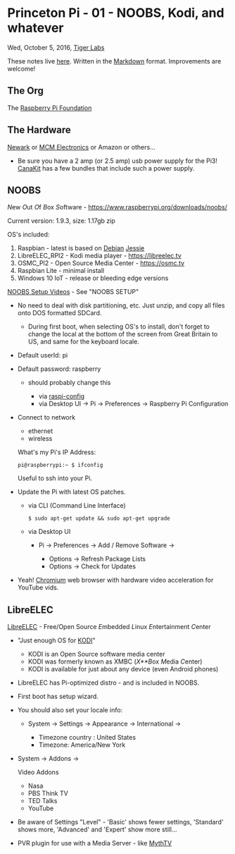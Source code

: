 Princeton Pi - 01 - NOOBS, Kodi, and whatever
=============================================

Wed, October 5, 2016, [Tiger Labs](http://tigerlabs.co)

These notes live [here](https://github.com/bhamail/princeton-pi-01.git). 
Written in the [Markdown](https://daringfireball.net/projects/markdown/syntax) format. 
Improvements are welcome! 

The Org
-------
The [Raspberry Pi Foundation](https://www.raspberrypi.org)

The Hardware
------------
[Newark](http://www.newark.com) or [MCM Electronics](http://www.mcmelectronics.com) or Amazon or others...

* Be sure you have a 2 amp (or 2.5 amp) usb power supply for the Pi3! 
[CanaKit](https://www.amazon.com/CanaKit-Raspberry-Supply-Adapter-Charger/dp/B00MARDJZ4) has a few bundles that include
such a power supply.

NOOBS
-----

*N*ew *O*ut *O*f *B*ox *S*oftware - https://www.raspberrypi.org/downloads/noobs/

Current version: 1.9.3, size: 1.17gb zip

OS's included:

  1. Raspbian - latest is based on [Debian](https://www.debian.org) [Jessie](https://www.debian.org/releases/stable/)
  1. LibreELEC_RPI2 - Kodi media player - https://libreelec.tv
  1. OSMC_PI2 - Open Source Media Center - https://osmc.tv
  1. Raspbian Lite - minimal install
  1. Windows 10 IoT - release or bleeding edge versions
  
[NOOBS Setup Videos](https://www.raspberrypi.org/help/videos/) - See "NOOBS SETUP"

* No need to deal with disk partitioning, etc. Just unzip, and copy all files onto DOS formatted SDCard.

  - During first boot, when selecting OS's to install, don't forget to change the local at the bottom of the screen
  from Great Britain to US, and same for the keyboard locale.

* Default userId: pi

* Default password: raspberry 

    - should probably change this
     
        - via [raspi-config](https://www.raspberrypi.org/documentation/configuration/raspi-config.md)
        - via Desktop UI -> Pi -> Preferences -> Raspberry Pi Configuration

* Connect to network

    - ethernet
    - wireless
    
  What's my Pi's IP Address:

      pi@raspberrypi:~ $ ifconfig

  Useful to ssh into your Pi.

* Update the Pi with latest OS patches.

  - via CLI (Command Line Interface)

        $ sudo apt-get update && sudo apt-get upgrade
      
  - via Desktop UI
  
      - Pi -> Preferences -> Add / Remove Software ->
      
        - Options -> Refresh Package Lists
        - Options -> Check for Updates
        
 * Yeah! [Chromium](https://www.chromium.org) web browser with hardware video acceleration for YouTube vids.
 
LibreELEC
---------

[LibreELEC](https://libreelec.tv) - Free/Open Source *E*mbedded *L*inux *E*ntertainment *C*enter

* "Just enough OS for [KODI](https://kodi.tv)"

  - KODI is an Open Source software media center
  - KODI was formerly known as XMBC (*X**B*ox *M*edia *C*enter)
  - KODI is available for just about any device (even Android phones)

* LibreELEC has Pi-optimized distro - and is included in NOOBS.

* First boot has setup wizard.

* You should also set your locale info:

  - System -> Settings -> Appearance -> International ->
   
     - Timezone country : United States
     - Timezone: America/New York

* System -> Addons -> 
 
   Video Addons
   
     - Nasa
     - PBS Think TV
     - TED Talks
     - YouTube

* Be aware of Settings "Level" - 'Basic' shows fewer settings, 'Standard' shows more, 
  'Advanced' and 'Expert' show more still...
  
* PVR plugin for use with a Media Server - like [MythTV](http://mythtv.org)
